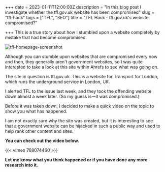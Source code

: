 +++
date = 2023-01-11T12:00:00Z
description = "In this blog post I investigate whether the tfl.gov.uk website has been compromised"
slug = "tfl-hack"
tags = ["TFL", "SEO"]
title = "TFL Hack - tfl.gov.uk's website compromised?"

+++
This is a true story about how I stumbled upon a website completely by mistake that had become compromised.

![tfl-homepage-screenshot](/img/tfl-home-page-screenshot.png "TFL Homepage Screenshot")

Although you can stumble upon websites that are compromised every now and then, they generally aren't government websites, so I was quite interested to take a look at this site within Ahrefs to see what was going on.

The site in question is tfl.gov.uk. This is a website for Transport for London, which runs the underground service in London, UK.

I alerted TFL to the issue last week, and they took the offending website down almost a week later. (So my guess is—it was compromised.)

Before it was taken down, I decided to make a quick video on the topic to show you what has happened.

I am not exactly sure why the site was created, but it is interesting to see that a government website can be hijacked in such a public way and used to help rank other content and sites.

**You can check out the video below.**

{{< vimeo 788074460 >}}

**Let me know what you think happened or if you have done any more research into it.**